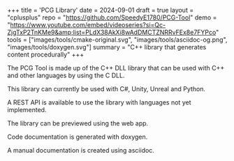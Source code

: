 +++
title = 'PCG Library'
date = 2024-09-01
draft = true
layout = "cplusplus"
repo = "https://github.com/SpeedyE1780/PCG-Tool"
demo = "https://www.youtube.com/embed/videoseries?si=Qc-ZjgTxP2TnKMe9&amp;list=PLdX38AkXi8wAdDMCTZNRRvFEx8e7FYPco"
tools = ["images/tools/cmake-original.svg", "images/tools/asciidoc-og.png", "images/tools/doxygen.svg"]
summary = "C++ library that generates content procedurally"
+++

The PCG Tool is made up of the C++ DLL library that can be used with C++ and other languages by using the C DLL.

This library can currently be used with C#, Unity, Unreal and Python.

A REST API is available to use the library with languages not yet implemented.

The library can be previewed using the web app.

Code documentation is generated with doxygen.

A manual documentation is created using asciidoc.
